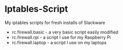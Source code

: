 Iptables-Script
===============

My iptables scripts for fresh installs of Slackware

* rc.firewall.basic - a very basic script easily modified
* rc.firewall.rpi - a script I use for my Raspberry Pi
* rc.firewall.laptop - a script I use on my laptops
